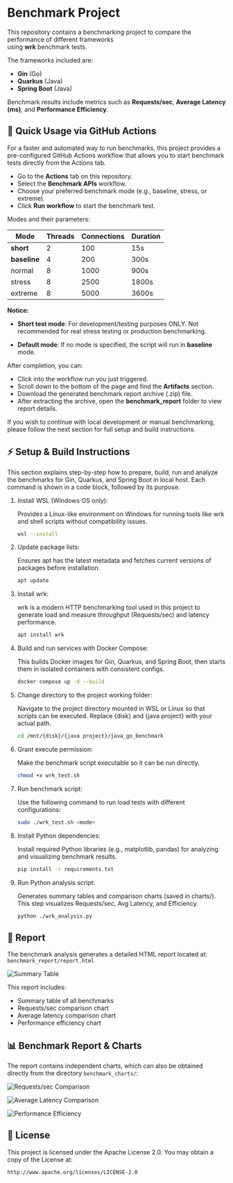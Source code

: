# **Benchmark Project**

This repository contains a benchmarking project to compare the performance of different frameworks  
using **wrk** benchmark tests. 

The frameworks included are:

- **Gin** (Go)
- **Quarkus** (Java)
- **Spring Boot** (Java)

Benchmark results include metrics such as **Requests/sec**, **Average Latency (ms)**, and **Performance Efficiency**.


## 🚀 **Quick Usage via GitHub Actions**

For a faster and automated way to run benchmarks,
this project provides a pre-configured GitHub Actions workflow that allows you to start benchmark tests directly from the Actions tab.

- Go to the **Actions** tab on this repository.
- Select the **Benchmark APIs** workflow.
- Choose your preferred benchmark mode (e.g., baseline, stress, or extreme).
- Click **Run workflow** to start the benchmark test.

Modes and their parameters:
    
| Mode         | Threads | Connections | Duration |
| ------------ | ------- | ----------- | -------- |
| **short**    | 2       | 100         | 15s      |
| **baseline** | 4       | 200         | 300s     |
| normal       | 8       | 1000        | 900s     |
| stress       | 8       | 2500        | 1800s    |
| extreme      | 8       | 5000        | 3600s    |

**Notice:**

- **Short test mode**: For development/testing purposes ONLY. Not recommended for real stress testing or production benchmarking.

- **Default mode**: If no mode is specified, the script will run in **baseline** mode.

After completion, you can:

 - Click into the workflow run you just triggered.
 - Scroll down to the bottom of the page and find the **Artifacts** section.
 - Download the generated benchmark report archive (.zip) file.
 - After extracting the archive, open the **benchmark_report** folder to view report details.

If you wish to continue with local development or manual benchmarking, please follow the next section for full setup and build instructions.


## ⚡ **Setup & Build Instructions**

This section explains step-by-step how to prepare, build, run and analyze the benchmarks for Gin, Quarkus, and Spring Boot in local host. Each command is shown in a code block, followed by its purpose.

1) Install WSL (Windows OS only):

    Provides a Linux-like environment on Windows for running tools like wrk and shell scripts without compatibility issues.
    ```bash
    wsl --install
    ```

1) Update package lists:

    Ensures apt has the latest metadata and fetches current versions of packages before installation.
    ```bash
    apt update
    ```

1) Install wrk:

    wrk is a modern HTTP benchmarking tool used in this project to generate load and measure throughput (Requests/sec) and latency performance.
    ```bash
    apt install wrk
    ```

1) Build and run services with Docker Compose:

    This builds Docker images for Gin, Quarkus, and Spring Boot, then starts them in isolated containers with consistent configs.
    ```bash
    docker compose up -d --build
    ```

1) Change directory to the project working folder:

    Navigate to the project directory mounted in WSL or Linux so that scripts can be executed. Replace {disk} and {java project} with your actual path.
    ```bash
    cd /mnt/{disk}/{java project}/java_go_benchmark
    ```

1) Grant execute permission:

    Make the benchmark script executable so it can be run directly.
    ```bash
    chmod +x wrk_test.sh
    ```

2) Run benchmark script:

    Use the following command to run load tests with different configurations:
    ```bash
    sudo ./wrk_test.sh <mode>
    ```

3) Install Python dependencies:

    Install required Python libraries (e.g., matplotlib, pandas) for analyzing and visualizing benchmark results.
    ```bash
    pip install -r requirements.txt
    ```

4) Run Python analysis script:

    Generates summary tables and comparison charts (saved in charts/). This step visualizes Requests/sec, Avg Latency, and Efficiency.
    ```bash
    python ./wrk_analysis.py
    ```


## 📄 **Report**

The benchmark analysis generates a detailed HTML report located at:
`benchmark_report/report.html`

![Summary Table](charts/summary.png)

This report includes:
- Summary table of all benchmarks
- Requests/sec comparison chart
- Average latency comparison chart
- Performance efficiency chart


## 📊 **Benchmark Report & Charts**

The report contains independent charts, which can also be obtained directly from the directory `benchmark_charts/`:

![Requests/sec Comparison](charts/Requests_sec_Comparison.png)

![Average Latency Comparison](charts/Average_Latency_Comparison.png)

![Performance Efficiency](charts/Performance_Efficiency.png)


## 📜 **License**

This project is licensed under the Apache License 2.0.
You may obtain a copy of the License at:

    http://www.apache.org/licenses/LICENSE-2.0
